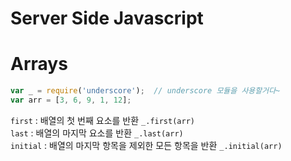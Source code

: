 # Server Side Javascript


# Arrays
```js
var _ = require('underscore');  // underscore 모듈을 사용할거다~
var arr = [3, 6, 9, 1, 12];
```
  
`first` : 배열의 첫 번째 요소를 반환 `_.first(arr)`  
`last` : 배열의 마지막 요소를 반환 `_.last(arr)`  
`initial` : 배열의 마지막 항목을 제외한 모든 항목을 반환  `_.initial(arr)`  